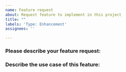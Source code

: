 ```yaml
---
name: Feature request
about: Request feature to implement in this project
title: ""
labels: 'Type: Enhancement'
assignees: ''

---
```


<!--
1. Please make sure to provide a detailed description with all the relevant information that might be required to start working on this feature.
2. In case you are not sure about your request or whether the particular feature is already supported or not, please start a discussion instead.
3. GitHub Discussion: https://github.com/threatcode/oast/discussions/categories/ideas
4. Join our discord server at https://discord.gg/projectdiscovery to discuss the idea on the #interactsh channel.
-->

### Please describe your feature request:
<!-- A clear and concise description of feature to implement -->

### Describe the use case of this feature:
<!-- A clear and concise description of the feature request's motivation and the use-cases in which it could be useful. -->
